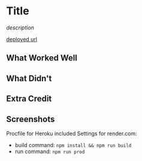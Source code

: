 # Title

*description*

[deployed url](http://url-if-deployed-here)

## What Worked Well

## What Didn't

## Extra Credit

## Screenshots

Procfile for Heroku included
Settings for render.com:
* build command:  `npm install && npm run build`
* run command:  `npm run prod`